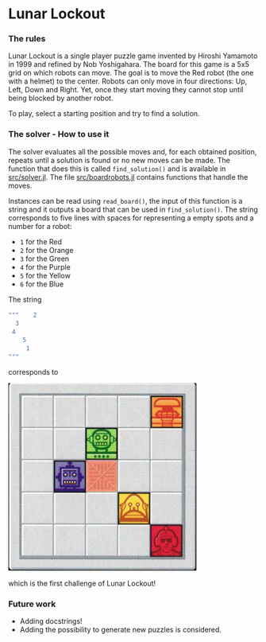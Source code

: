 # Lunar Lockout
### The rules
Lunar Lockout is a single player puzzle game invented by Hiroshi Yamamoto in 1999 and refined by Nob Yoshigahara. The board for this game is a 5x5 grid on which robots can move. The goal is to move the Red robot (the one with a helmet) to the center. Robots can only move in four directions: Up, Left, Down and Right. Yet, once they start moving they cannot stop until being blocked by another robot.

To play, select a starting position and try to find a solution.



### The solver - How to use it
The solver evaluates all the possible moves and, for each obtained position, repeats until a solution is found or no new moves can be made. The function that does this is called `find_solution()` and is available in [src/solver.jl](src/solver.jl). The file [src/boardrobots.jl](src/boardrobots.jl) contains functions that handle the moves.

Instances can be read using `read_board()`, the input of this function is a string and it outputs a board that can be used in `find_solution()`. The string corresponds to five lines with spaces for representing a empty spots and a number for a robot:
- `1` for the Red
- `2` for the Orange
- `3` for the Green
- `4` for the Purple
- `5` for the Yellow
- `6` for the Blue

The string
```Julia
"""    2
  3  
 4
    5
     1
"""
```

corresponds to

![first_problem_image](images/problem1.png?raw=true)

which is the first challenge of Lunar Lockout!



### Future work
- Adding docstrings!
- Adding the possibility to generate new puzzles is considered.
